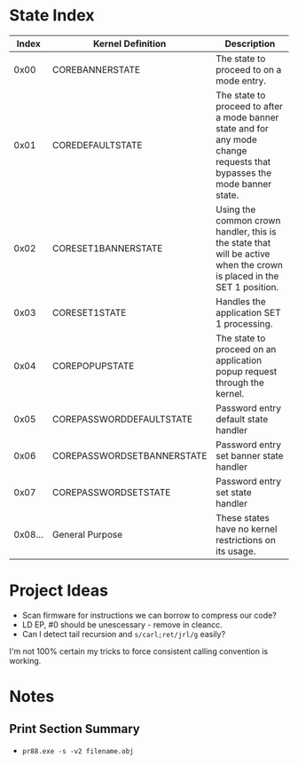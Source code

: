 # State Index

|  Index | Kernel Definition          | Description |
| ------ | -------------------------- | ----------- |
|  0x00  | COREBANNERSTATE            | The state to proceed to on a mode entry.
|  0x01  | COREDEFAULTSTATE           | The state to proceed to after a mode banner state and for any mode change requests that bypasses the mode banner state.
|  0x02  | CORESET1BANNERSTATE        | Using the common crown handler, this is the state that will be active when the crown is placed in the SET 1 position.
|  0x03  | CORESET1STATE              | Handles the application SET 1 processing.
|  0x04  | COREPOPUPSTATE             | The state to proceed on an application popup request through the kernel.
|  0x05  | COREPASSWORDDEFAULTSTATE   | Password entry default state handler
|  0x06  | COREPASSWORDSETBANNERSTATE | Password entry set banner state handler
|  0x07  | COREPASSWORDSETSTATE       | Password entry set state handler
|  0x08… | General Purpose            | These states have no kernel restrictions on its usage.


# Project Ideas

- Scan firmware for instructions we can borrow to compress our code?
- LD EP, #0 should be unescessary - remove in cleancc.
- Can I detect tail recursion and `s/carl;ret/jrl/g` easily?

I'm not 100% certain my tricks to force consistent calling convention is working.

# Notes
## Print Section Summary

- `pr88.exe -s -v2 filename.obj`


